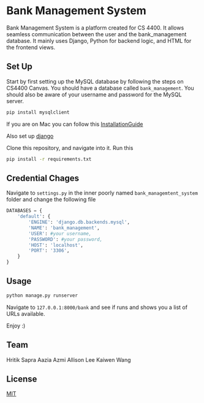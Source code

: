 # Bank Management System

Bank Management System is a platform created for CS 4400. It allows seamless communication between the user and the bank_management database. It mainly uses Django, Python for backend logic, and HTML for the frontend views.

## Set Up

Start by first setting up the MySQL database by following the steps on CS4400 Canvas. You should have a database called `bank_management`. You should also be aware of your username and password for the MySQL server.

```bash
pip install mysqlclient
```

If you are on Mac you can follow this [InstallationGuide](https://stackoverflow.com/questions/43612243/install-mysqlclient-for-django-python-on-mac-os-x-sierra)

Also set up [django](https://docs.djangoproject.com/en/4.0/topics/install/)

Clone this repository, and navigate into it. Run this 
```bash
pip install -r requirements.txt
```

## Credential Chages

Navigate to `settings.py` in the inner poorly named `bank_managemtent_system` folder and change the following file

```python
DATABASES = {
    'default': {
        'ENGINE': 'django.db.backends.mysql',
        'NAME': 'bank_management',
        'USER': #your username,
        'PASSWORD': #your password,
        'HOST': 'localhost',
        'PORT': '3306',
    }
}
```

## Usage

```bash
python manage.py runserver
```

Navigate to `127.0.0.1:8000/bank` and see if runs and shows you a list of URLs available.

Enjoy :)

## Team 
Hritik Sapra
Aazia Azmi
Allison Lee
Kaiwen Wang

## License
[MIT](https://choosealicense.com/licenses/mit/)
